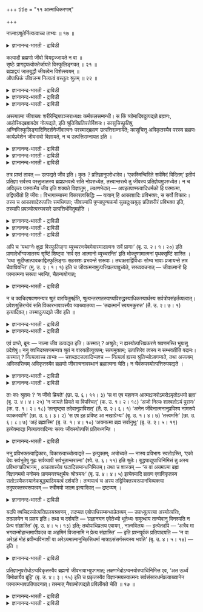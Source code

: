 +++
title = "११ आत्माधिकरणम्"

+++

नात्माऽश्रुतेर्नित्यत्वाच्च ताभ्यः ॥ १७ ॥  
<details><summary>ज्ञानानन्द-भारती - द्राविडी</summary>

नात्माअच्रुदेर्नित्यत्वाच्च ताप्य: ॥ १७ ॥
</details>

कल्पादौ ब्रह्मणो जीवो वियद्वज्जायते न वा ॥  
सृष्टेः प्रागद्वयत्वोक्तेर्जायते विस्फुलिङ्गवत् ॥ २१ ॥  
ब्रह्माद्वयं जातबुद्धौ जीवत्वेन विशेत्स्वयम् ॥  
औपाधिकं जीवजन्म नित्यत्वं वस्तुतः श्रुतम् ॥ २२ ॥  
<details><summary>ज्ञानानन्द-भारती - द्राविडी</summary>

--वैयासिग न्यायमाला
</details>

<details><summary>ज्ञानानन्द-भारती - द्राविडी</summary>

कल्बत्तिऩ् आरम्बत्तिल् पिरह्मत्तिऩिडमिरुन्दु आगासम् पोल, जीवऩ् उण्डागिऱाऩा, इल्लैया? स्रुष् टिक्कु मुऩ्ऩाल् (पिरह्मत्तिऱ्कु) इरण्डावदऱ्ऱदऩ्मै सॊल्लियिरुप्पदाल्, (जीवऩ्) उण्डागिऱाऩ्, तीप्पॊऱिबोल।
</details>

<details><summary>ज्ञानानन्द-भारती - द्राविडी</summary>

पिरह्मम् इरण्डावदऱ्ऱदु ताऩ्। (आऩाल्) स्रुष्टि क्कप्पट्टिरुक्कुम् पुत्तियिल् जीवत्तऩ्मैयुडऩ् ताऩे पुगुन्दुगॊळ्गिऱदु। (आगैयाल्) जीवऩुक्कु उत्पत्ति ऎऩ्बदु उबादियैक् कॊण्डुम्, नित्यत् तऩ्मै वास्तव मागवुम् सॊल्लप्पडुगिऱदु।
</details>

अस्त्यात्मा जीवाख्यः शरीरेन्द्रियपञ्जराध्यक्षः कर्मफलसम्बन्धी। स किं व्योमादिवदुत्पद्यते ब्रह्मणः, आहोस्विद्ब्रह्मवदेव नोत्पद्यते, इति श्रुतिविप्रतिपत्तेर्विशयः। कासुचिच्छ्रुतिषु अग्निविस्फुलिङ्गादिनिदर्शनैर्जीवात्मनः परस्माद्ब्रह्मण उत्पत्तिराम्नायते; कासुचित्तु अविकृतस्यैव परस्य ब्रह्मणः कार्यप्रवेशेन जीवभावो विज्ञायते, न च उत्पत्तिराम्नायत इति ।

<details><summary>ज्ञानानन्द-भारती - द्राविडी</summary>

(सिरुष्टियिऩ् आदियिल् आगासम् मुदलियवैगळ् उण्डावदुबोल् जीवऩुम् उण्डागिऱाऩा अल्लदु नित्यऩा ऎऩ्ऱु सन्देहम्। सिल सुरुदिगळिल् जीवऩुक्कु उत्पत्ति सॊल्लियिरुप्पदालुम्, सिल इडत्तिल् उत्पत्ति सॊल्लामल् पिरह्ममे जीवऩाग आऩदाग सॊल्लियि रुप्पदालुम् सन्देहम् एऱ्पडुगिऱदु। सिरुष्टिक्कु मुऩ्ऩाल् पिरह्मम् ऒऩ्ऱे इरुन्ददु। वेऱॊऩ्ऱु मिल्लै ऎऩ्ऱु सॊल्लियिरुप्पदालुम्, पिरह्मम् ऒऩ्ऱै अऱिन्दाल् ऎल्लाम् अऱिन्ददाग आगुम् ऎऩ्ऱु सॊल्लियिरुप्पदालुम् जीवऩुम् पिरह्मत्तिलिरुन्दु उण्डाऩदु नित्यऩिल्लै पॆरिय नॆरुप्पिलिरुन्दु सिऱिय नॆरुप्पु उण्डावदुबोल् पिरह्मत्तिलिरुन्दु जीवऩ् उण्डागिऱाऩ् ऎऩ्ऱु पूर्वबक्षम्।
</details>

<details><summary>ज्ञानानन्द-भारती - द्राविडी</summary>

पिरह्ममे ऒरुविद माऱुदलुमिल्लामल् पुत्तियिल् पिरवेसित्तु जीवऩाग आऩदाग सॊल्लियिरुप्पदाल् सिरुष्टिक्कु मुऩ्ऩाल् पिरह्मम् ऒऩ्ऱे इरुन्ददु ऎऩ्बदऱ्कुम् पिरदिक्ञैक्कुम् विरोदमिल्लै। जीवऩ् पिरह्मत्तैक् काट्टिलुम् वेऱल्ल। आगैयाल् जीवऩ् नित्यऩ्। जीवऩुक्कु उत्पत्ति नासङ्गळ् किडैयादु ऎऩ्ऱुम् सुरुदि कूऱुगिऱदु। उबादिगळिऩ् उत्पत्ति नासङ्गळैक् कॊण्डु सिल सुरुदिगळ् जीवऩुक्कु उत्पत्ति नासङ्गळैक् कूऱुगिऩ्ऱऩ। आगैयाल् जीव स्वरूबम् नित्यम्)।
</details>

<details><summary>ज्ञानानन्द-भारती - द्राविडी</summary>

सरीरम् इन्दिरियङ्गळ् सेर्न्द कूट्टिऱ्कु अत्यक्षऩाय् (ताऩ् सॆय्युम्) कर्माक्कळिऩ् पलऩुडऩ् सम्बन्दप्पडुबवऩाय् जीवऩ् ऎऩ्ऱ पॆयरुळ्ळ आत्मा इरुक्किऱदु। अवऩ्, आगासम् मुदलियदैप् पोल पिरह्मत्तिलिरुन्दु उण्डागिऱाऩा? अल्लदु पिरह्मत्तैप्पोलवे उण्डावदिल्लैया? ऎऩ्ऱु सुरुदिग ळुक्कुळ् वित्तियासम् इरुप्पदाल् सन्देहम्। सिल सुरुदिगळिल्, नॆरुप्पुप्पॊऱि मुदलाऩ तिरुष्टान् दङ्गळिऩाल्, परबिरह्मत्तिलिरुन्दु जीवात्मावुक्कु उत्पत्ति सॊल्लप्पडुगिऱदु; सिलवैगळिलो, विगारम् अडैयाद परबिरह्मत्तिऱ्के कार्यत्तिल् पुगुवदाल् जीवत्तऩ्मै अऱियप्पडुगिऱदु। उत्पत्तियुम् सॊल्लप् पडविल्लै ऎऩ्ऱु।
</details>

तत्र प्राप्तं तावत् — उत्पद्यते जीव इति। कुतः ? प्रतिज्ञानुपरोधादेव। ‘एकस्मिन्विदिते सर्वमिदं विदितम्’ इतीयं प्रतिज्ञा सर्वस्य वस्तुजातस्य ब्रह्मप्रभवत्वे सति नोपरुध्येत, तत्त्वान्तरत्वे तु जीवस्य प्रतिज्ञेयमुपरुध्येत। न च अविकृतः परमात्मैव जीव इति शक्यते विज्ञातुम् , लक्षणभेदात् — अपहतपाप्मत्वादिधर्मको हि परमात्मा, तद्विपरीतो हि जीवः। विभागाच्चास्य विकारत्वसिद्धिः — यावान् हि आकाशादिः प्रविभक्तः, स सर्वो विकारः। तस्य च आकाशादेरुत्पत्तिः समधिगता; जीवात्मापि पुण्यापुण्यकर्मा सुखदुःखयुक् प्रतिशरीरं प्रविभक्त इति, तस्यापि प्रपञ्चोत्पत्त्यवसरे उत्पत्तिर्भवितुमर्हति ।

<details><summary>ज्ञानानन्द-भारती - द्राविडी</summary>

पूर्बवक्षम्: अप्पडियिरुक्कैयिल्, जीवऩ् उण्डागिऱाऩ् ऎऩ्ऱु एऱ्पडुगिऱदु ऎदिऩाल्? पिरदिक्ञै ऒत्तुप् पोवदऱ्कागवे, “ऒऩ्ऱु अऱियप्पट्टाल् इदु ऎल्लाम् अऱियप्पट्टदागुम्” ऎऩ्ऱ इन्द पिरदिक्ञै ऎल्ला वस्तु समूहत्तिऱ्कुम् पिरह्मत्तिलिरुन्दु - उण्डागुम् तऩ्मै इरुन्ददेयाऩाल्, पादिक्कप्पडादु ; जीवऩ् वेऱु तत्वमायिरुन्दालो, इन्द पिरदिक्ञै पादिक्कप्पडुम्।
</details>

<details><summary>ज्ञानानन्द-भारती - द्राविडी</summary>

विगारमडैयाद परमात्मावे जीवऩ् ऎऩ्ऱु अऱिन्दु कॊळ्ळ मुडियादु, लक्षणत्तिल् पेदमिरुप् पदाल् पाबमऱ्ऱ तऩ्मै मुदलिय तर्मङ्गळै युडैयदु अल्लवा परमात्मा; अदऱ्कु नेर्माऱायिरुप्पदु अल्लवा? जीवऩ्।
</details>

<details><summary>ज्ञानानन्द-भारती - द्राविडी</summary>

पिरिवु इरुप्पदालुम् इवऩुक्कु विगारत्तऩ्मै (उण्डागिऱ तऩ्मै) सित्तिक्किऱदु। आगासम् मुदलाऩदु ऎदॆल्लाम् पिरिवुळ्ळदायिरुक्किऱदो अदु ऎल्लाम् विगारम् अन्द आगासम् मुदलाऩदिऱ्को उत्पत्ति अऱियप्पडुगिऱदु, जीवात्मावुम् पुण्णिय पाब कर्माक् कळैयुडैयवऩ्, सुग तुक्कङ्गळुळ्ळवऩ्, ऒव्वॊरु सरीरत्तिलुम् पिरिन्दु इरुप्पवऩ् ऎऩ्बदिऩाल् अवऩुक्कुम् पिरबञ्जत्तिऩ् उत्पत्ति समयत्तिल् उत्पत्ति इरुक्कवेण्डियदु न्यायम्।
</details>

अपि च ‘यथाग्नेः क्षुद्रा विस्फुलिङ्गा व्युच्चरन्त्येवमेवास्मादात्मनः सर्वे प्राणाः’ (बृ. उ. २। १। २०) इति प्राणादेर्भोग्यजातस्य सृष्टिं शिष्ट्वा ‘सर्व एत आत्मानो व्युच्चरन्ति’ इति भोक्तॄणामात्मनां पृथक्सृष्टिं शास्ति । ‘यथा सुदीप्तात्पावकाद्विस्फुलिङ्गाः सहस्रशः प्रभवन्ते सरूपाः। तथाक्षराद्विविधाः सोम्य भावाः प्रजायन्ते तत्र चैवापियन्ति’ (मु. उ. २। १। १) इति च जीवात्मनामुत्पत्तिप्रलयावुच्येते, सरूपवचनात् — जीवात्मानो हि परमात्मना सरूपा भवन्ति, चैतन्ययोगात्;

<details><summary>ज्ञानानन्द-भारती - द्राविडी</summary>

मेलुम्, "अक्ऩियिलिरुन्दु सिऱिय पॊऱिगळ् ऎव्विदम्) वॆळिक्किळम्बुगिऩ्ऱऩवो, अप्पडिये इन्द आत्माविलिरुन्दु ऎल्ला पिराणऩ्गळुम्" (पिरुहत्। II। १- २०) ऎऩ्ऱु पिराणऩ् मुदलिय पोक्यक् कूट्टत्तिऩ् स्रुष्टियै सॊल्लिविट्टु, “इन्द ऎल्ला आत्माक् कळुम् वॆळिक्किळम्बुगिऩ्ऱऩ” ऎऩ्ऱु पोक्ताक्कळागिय आत्माक्कळुक्कुम् तऩियाग स्रुष्टियै सॊल्लुगिऱदु। ‘नऩ्गु ज्वलिक्किऱ अक्ऩियिलिरुन्दु आयिरक्कणक्काग अदे रूबमुळ्ळदाग पॊऱिगळ् ऎव्विदम् एऱ्पडुगिऩ्ऱ ऩवो, अप्पडिये हेसोम्य अक्षरत्तिलिरुन्दु पलविदमाऩ वस्तुक्कळ् उण्डागिऩ्ऱऩ अदिलेये लयिक्किऩ्ऱऩ' (मुण्डग। II।१-१) ऎऩ्ऱुम् जीवात्माक्क ळुक्कु उत्पत्तियुम् लयमुम् सॊल्लप्पडुगिऩ्ऱऩ। 'अदे रूबम्' ऎऩ्ऱु सॊल्वदाल् सैदऩ्य सम्बन्दमिरुप्पदाल् परमात्मावुडऩ् जीवात्माक्कळ्दाऩ् अदे रूबत्तुडऩिरुप्पवर्गळ्।
</details>

न च क्वचिदश्रवणमन्यत्र श्रुतं वारयितुमर्हति, श्रुत्यन्तरगतस्याप्यविरुद्धस्याधिकस्यार्थस्य सर्वत्रोपसंहर्तव्यत्वात्। प्रवेशश्रुतिरप्येवं सति विकारभावापत्त्यैव व्याख्यातव्या — ‘तदात्मानँ स्वयमकुरुत’ (तै. उ. २। ७। १) इत्यादिवत्। तस्मादुत्पद्यते जीव इति ॥

<details><summary>ज्ञानानन्द-भारती - द्राविडी</summary>

ओरिडत्तिल् सॊल्लामलिरुप्पदु वेऱु इडत्तिल् सॊल्लिरुप्पदैत् तडुक्क योक्कियदैयऱ्ऱदु। वेऱु सुरुदियिलिरुन्दालुम् विरोदमल्लाद अदिगमाऩ विषयमुम् ऎल्लाविडङ्गळिलुम् सेर्त्तुक्कॊळ्ळ वेण्डियदाल् इव्विदमिरुप्पदाल् पिरवेसिक्किऱदु ऎऩ्ऱ सुरुदियुम्गूड विगारत्तऩ्मैयै अडैवदागवे वियाक्याऩम् सॆय्यप्पडवेण्डुम्” “अदु तऩ्ऩैत् ता ऩागवे सॆय्दुगॊण्डदु” ऎऩ्बदु मुदलियदैप् पोल।
</details>

<details><summary>ज्ञानानन्द-भारती - द्राविडी</summary>

आगैयाल् जीवऩ् उत्पत्तियागिऱाऩ् ऎऩ्ऱु।
</details>

एवं प्राप्ते, ब्रूमः — नात्मा जीव उत्पद्यत इति। कस्मात् ? अश्रुतेः; न ह्यस्योत्पत्तिप्रकरणे श्रवणमस्ति भूयःसु प्रदेशेषु। ननु क्वचिदश्रवणमन्यत्र श्रुतं न वारयतीत्युक्तम्; सत्यमुक्तम्; उत्पत्तिरेव त्वस्य न सम्भवतीति वदामः। कस्मात् ? नित्यत्वाच्च ताभ्यः — चशब्दादजत्वादिभ्यश्च — नित्यत्वं ह्यस्य श्रुतिभ्योऽवगम्यते, तथा अजत्वम् अविकारित्वम् अविकृतस्यैव ब्रह्मणो जीवात्मनावस्थानं ब्रह्मात्मना चेति। न चैवंरूपस्योत्पत्तिरुपपद्यते ।

<details><summary>ज्ञानानन्द-भारती - द्राविडी</summary>

सित्तान्दम्: इव्विदम् एऱ्पडुम्बोदु सॊल्गि ऱोम्; जीवऩागिय आत्मा उण्डावदिल्लैयॆऩ्ऱु एऩ्? “सिरवणमिल्लाददिऩाल्" उत्पत्ति पिरगरणत्तिल् अनेग इडङ्गळिल् इवऩुक्कुच् चिरवणम् इल्लै।
</details>

<details><summary>ज्ञानानन्द-भारती - द्राविडी</summary>

ओरिडत्तिल् सॊल्लप्पडाददु वेऱिडत्तिल् सॊल्लि यिरुप्पदैत् तडुक्कादु ऎऩ्ऱु सॊल्लप्पट्टदे यॆऩ्ऱाल् सॊऩ्ऩदु वास्तवम्। आऩाल् इवऩुक्कु उत्पत्तिये सम्बविक्कादु ऎऩ्ऱु सॊल्गिऱोम्। ऎदिऩाल्? "अवैगळिलिरुन्दु नित्यमायिरुप्पदालुम्” “उम्” ऎऩ्ऱ सप्तत्तिऩाल् पिऱप्पऱ्ऱदु ऎऩ्बदु मुदलियदिलिरुन्दुम् सुरुदिगळिलिरुन्दु इवऩुडैय नित्यत्तऩ्मै अल्लवा अऱियप्पडुगिऱदु; अप्पडिये पिऱप्पऱ्ऱदऩ्मै, विगारमडैयाद तऩ्मै, विगारमडैयाद पिरह्मत्तिऱ्के जीवस्वरूबमागवुम् पिरह्मस्वरूबमागवुम् इरुत्तल् ऎऩ्ऱुम् इव्विद स्वरूबम् उळ्ळदऱ्को उत्पत्ति पॊरुन्दादु।
</details>

ताः काः श्रुतयः ? ‘न जीवो म्रियते’ (छा. उ. ६। ११। ३) ‘स वा एष महानज आत्माऽजरोऽमरोऽमृतोऽभयो ब्रह्म’ (बृ. उ. ४। ४। २५) ‘न जायते म्रियते वा विपश्चित्’ (क. उ. १। २। १८) ‘अजो नित्यः शाश्वतोऽयं पुराणः’ (क. उ. १। २। १८) ‘तत्सृष्ट्वा तदेवानुप्राविशत्’ (तै. उ. २। ६। १) ‘अनेन जीवेनात्मनानुप्रविश्य नामरूपे व्याकरवाणि’ (छा. उ. ६। ३। २) ‘स एष इह प्रविष्ट आ नखाग्रेभ्यः’ (बृ. उ. १। ४। ७) ‘तत्त्वमसि’ (छा. उ. ६। ८। ७) ‘अहं ब्रह्मास्मि’ (बृ. उ. १। ४। १०) ‘अयमात्मा ब्रह्म सर्वानुभूः’ (बृ. उ. २। ५। १९) इत्येवमाद्या नित्यत्ववादिन्यः सत्यः जीवस्योत्पत्तिं प्रतिबध्नन्ति ।

<details><summary>ज्ञानानन्द-भारती - द्राविडी</summary>

अन्द सुरुदिगळ् ऎवै? "जीवऩ् इऱप्पदिल्लै” (सान्। VI-११-३), “अन्द इन्द आत्मा पॆरिदु, पिऱप्पऱ्ऱदु, जरैयऱ्ऱदु, मरणमऱ्ऱदु, अऴिवऱ्ऱदु, पयमऱ्ऱदु, पिरह्मम्” (पिरुहत्। IV।४-२५), "ञाऩस्वरूबऩ् पिऱप्प तिल्लै, इऱप्पदुमिल्लै” (काडग। II-१८) “इवर् पिऱप्पऱ् ऱवर्, नित्यर्, सासुवदर्, पुराणर्” (काडग। II-१८) “अदै स्रुष्टित्तुविट्टु अदिलेये उळ्ळे पुगुन्ददु”(तैत्ति रीय। II।६-१), “इन्द जीवात्मस्वरूबमाग उळ्ळे पुगुन्दु नामरूबङ्गळै वियागरणम् सॆय्वेऩ्” (सान्।VI।३-२), “अन्द, इवर् इङ्गे नगङ्गळिऩ् नुऩिगळ् वरै नुऴैन् दिरुक्किऱार्” (पिरुहत्।I।४-७), "अदुवाग नी इरुक्किऱाय्" (सान्। VI।८-७), "नाऩ् पिरह्ममाग इरुक्किऱेऩ्" (पिरुहत्। १।४-१०), “ऎल्लावऱ्ऱैयुम् अऩुबविक्कुम् इन्द आत्मा पिरह्मम्" (पिरुहत्। II।५-१९) ऎऩ्बदु मुदलाऩवैगळ् नित्यत्तऩ्मैयै सॊल्वदाग इरुन्दु कॊण्डु जीवऩुडैय उत्पत्तियैत् तडुक्किऩ्ऱऩ।
</details>

ननु प्रविभक्तत्वाद्विकारः, विकारत्वाच्चोत्पद्यते — इत्युक्तम्; अत्रोच्यते — नास्य प्रविभागः स्वतोऽस्ति, ‘एको देवः सर्वभूतेषु गूढः सर्वव्यापी सर्वभूतान्तरात्मा’ (श्वे. उ. ६। ११) इति श्रुतेः। बुद्ध्याद्युपाधिनिमित्तं तु अस्य प्रविभागप्रतिभानम् , आकाशस्येव घटादिसम्बन्धनिमित्तम्। तथा च शास्त्रम् — ‘स वा अयमात्मा ब्रह्म विज्ञानमयो मनोमयः प्राणमयश्चक्षुर्मयः श्रोत्रमयः’ (बृ. उ. ४। ४। ५) इत्येवमादि ब्रह्मण एवाविकृतस्य सतोऽस्यैकस्यानेकबुद्ध्यादिमयत्वं दर्शयति। तन्मयत्वं च अस्य तद्विविक्तस्वरूपानभिव्यक्त्या तदुपरक्तस्वरूपत्वम् — स्त्रीमयो जाल्म इत्यादिवत् — द्रष्टव्यम् ।

<details><summary>ज्ञानानन्द-भारती - द्राविडी</summary>

पिरिवुबट्टिरुप्पदाल् विगारम्, विगारमायिरुप्पदाल् उण्डागिऱदु, ऎऩ्ऱु सॊल्लप्पट्टदेयॆऩ्ऱाल्, अव्विषयत्तिल् सॊल्गिऱोम्। इवऩुक्कु पिरिवु ताऩागक् किडैयादु, “ऒरे तेवर्, ऎल्ला पिराणिगळिडत्तिलुम् मऱैन्दिरुप्पवर्। ऎङ्गुम् वियाबिक् किऱवर्, ऎल्ला पिराणिगळुक्कुम् उळ्ळेयुळ्ळ आत्मा” (सुवेदा। VI।११) ऎऩ्ऱ सुरुदियिऩाल्, आऩाल् पुत्ति मुदलाऩ उबादि निमित्तमाग, आगासत्तिऱ्कु कुडम् मुदलि यदुडऩ् सम्बन्दत्तै निमित्तमागवुळ्ळदु पोल, पिरिवु पोल् तोऱ्ऱम् उण्डु। अप्पडिये “अदे इन्द आत्मा पिरह्मम्, विक्ञाऩमयऩ्, मऩोमयऩ्, पिराणमयऩ्, सर्मयऩ्, सुरोत्रमयऩ्" (पिरुहत्। VI।४-५), ऎऩ्बदु मुदलाऩ सास्तिरम् विगारत्तै अडैयामलिरुक्किऱ इन्द ऒऩ्ऱायिरुक्कुम् पिरह्मत्तिऱ्के पल पुत्ति मुदलाऩमयमायिरुक्कुम् तऩ्मैयैक् काट्टुगिऱदु। “अदु मयमायिरुप्पदु" ऎऩ्बदु सुत्तमाऩ तऩिप्पट्ट स्वरूबम् विळङ्गाददिऩाल् अदऩुडऩ् कलन्द स्वरूबत्तु टऩिरुप्पदु, जाल्मऩ (स्तिरीलोलऩ्) स्तिरीमयऩ् ऎऩ्बदु मुदलियदैप्पोल अऱियवेण्डुम्।
</details>

यदपि क्वचिदस्योत्पत्तिप्रलयश्रवणम् , तदप्यत एवोपाधिसम्बन्धान्नेतव्यम् — उपाध्युत्पत्त्या अस्योत्पत्तिः, तत्प्रलयेन च प्रलय इति। तथा च दर्शयति — ‘प्रज्ञानघन एवैतेभ्यो भूतेभ्यः समुत्थाय तान्येवानु विनश्यति न प्रेत्य संज्ञास्ति’ (बृ. उ. ४। ५। १३) इति; तथोपाधिप्रलय एवायम् , नात्मविलयः — इत्येतदपि — ‘अत्रैव मा भगवान्मोहान्तमापीपदन्न वा अहमिमं विजानामि न प्रेत्य संज्ञास्ति’ — इति प्रश्नपूर्वकं प्रतिपादयति — ‘न वा अरेऽहं मोहं ब्रवीम्यविनाशी वा अरेऽयमात्मानुच्छित्तिधर्मा मात्राऽसंसर्गस्त्वस्य भवति’ (बृ. उ. ४। ५। १४) — इति ।

<details><summary>ज्ञानानन्द-भारती - द्राविडी</summary>

ऎङ्गेयावदु ऒरु इडत्तिल् इवऩुक्कु उत्पत्ति पिरळयम् सॊल्लप्पट्टिरुन्दाल् अदुवुम् इन्द उबादि सम्बन्दत्तिऩालेये, सरिप्पडुत्तिक्कॊळ्ळ वेण्डुम्, उबादियिऩ् उत्पत्तियाल् इवऩुक्कु उत्पत्ति, अदिऩ् पिरळयत्तिऩाल् इवऩुक्कु पिरळयम् ऎऩ्ऱु। अप्पडिये ‘पिरक्ञाऩगऩऩाय् इरुप्पवऩे (सरीरङ्गळाग माऱिय) इन्द पूदङ्गळैयॊट्टि किळम्बि (पिऱन्दु) अवैगळै अऩुसरित्ते लयमडैगिऱाऩ्। पिऱगु अऱिवु इल्लै” (पिरुहत्। IV। ५-१३) ऎऩ्बदु काट्टुगिऱदु। अप्पडिये इदु उबादियिऩ् नासमे तविर आत्माविऩ् नासमिल्लै, ऎऩ्ऱ इदैयुम् अङ्गेये "ताङ्गळ् ऎऩ्ऩै मयङ्गुम्बडि सॆय्दुविट्टीर्गळ् किळम्बिऩ पिऱगु अऱिवु इल्लैयॆऩ्ऱ इदै नाऩ् नऩ्गु अऱियविल्लै” ऎऩ्ऱु केळ्वियै मुऩ्ऩिट्टु ‘अये! नाऩ् उऩक्कु मयक्कत्तै सॊल्लविल्लै। इन्द आत्मा विगारमडैयाददुदाऩ्, नासत्तैत्तर्ममायुडैयदल्ल विषयङ्गळुडऩ् सम्बन्द मिल्लै ऎऩ्बदु ताऩ् इवऩुक्कु एऱ्पडुगिऱदु' (पिरुहत्। IV।५-१४) ऎऩ्ऱु ऎडुत्तुक्काट्टुगिऱदु।
</details>

प्रतिज्ञानुपरोधोऽप्यविकृतस्यैव ब्रह्मणो जीवभावाभ्युपगमात्; लक्षणभेदोऽप्यनयोरुपाधिनिमित्त एव, ‘अत ऊर्ध्वं विमोक्षायैव ब्रूहि’ (बृ. उ. ४। ३। १५) इति च प्रकृतस्यैव विज्ञानमयस्यात्मनः सर्वसंसारधर्मप्रत्याख्यानेन परमात्मभावप्रतिपादनात्। तस्मात् नैवात्मोत्पद्यते प्रविलीयते चेति ॥ १७ ॥

<details><summary>ज्ञानानन्द-भारती - द्राविडी</summary>

विगारमडैयाद पिरह्मत्तिऱ्के जीवत्तऩ्मै यॆऩ्ऱु ऒप्पुक्कॊळ्वदाल् पिरदिक्ञैक्कुम् कॆडुदलिल् लै। इव्विरण्डिऱ्कुळ् लक्षणत्तिलुळ्ळ पेदमुम् उबा तियै निमित्तमायुळ्ळदुदाऩ्, “इदऱ्कु मेल् मोक्षत्तै युत्तेसित्ते सॊल्लुङ्गळ्” (पिरुहत्।VI।३-१५) ऎऩ्ऱु पिरगिरुदमायिरुक्कुम् विक्ञाऩमयऩाऩ आत्मावुक्के ऎल्ला संसार तर्मङ्गळैयुम् मऱुत्तु परमात्मावा यिरुक्कुम् तऩ्मैयै ऎडुत्तुक्काट्टु वदिऩाल्।
</details>

<details><summary>ज्ञानानन्द-भारती - द्राविडी</summary>

आगैयाल् आत्मा उण्डावदे किडैयादु। नासम् अडैवदुमिल्लै ऎऩ्ऱु।
</details>

